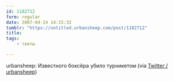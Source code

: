 ```yaml
---
id: 1182712
form: regular
date: 2007-04-24 14:15:32
tumblr: "https://untitled.urbansheep.com/post/1182712"
title:
tags:
    - твиты

---
```


<p>urbansheep: Известного боксёра убило турникетом (via <a href="http://twitter.com/urbansheep/statuses/38012392">Twitter / urbansheep</a>)</p>

